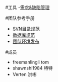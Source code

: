 #工具
-[需求&缺陷管理]( https://github.com/freemanlingli/BPM/issues)


#团队参考手册


- [SVN目录规范](https://raw.githubusercontent.com/freemanlingli/BPM/tree/master/doc/svn.md )
- [数据库规范](https://raw.githubusercontent.com/freemanlingli/BPM/tree/master/doc/database.md )
- [团队环境发布](https://raw.githubusercontent.com/freemanlingli/BPM/tree/master/doc/database.md )



#成员
- freemanlingli  tom
- shawnshi1984   特特
- Verten         洪彬
